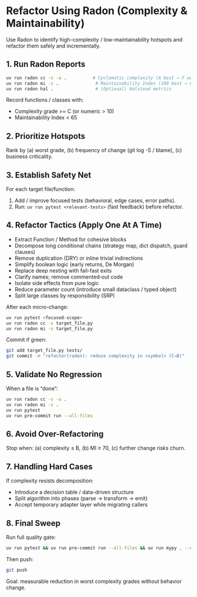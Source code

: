 # Refactor Using Radon (Complexity & Maintainability)

Use Radon to identify high-complexity / low-maintainability hotspots and refactor them safely and incrementally.

## 1. Run Radon Reports
```bash
uv run radon cc -s -a .          # Cyclomatic complexity (A best → F worst)
uv run radon mi -s .              # Maintainability Index (100 best → 0 worst)
uv run radon hal .                # (Optional) Halstead metrics
```
Record functions / classes with:
- Complexity grade >= C (or numeric > 10)
- Maintainability Index < 65

## 2. Prioritize Hotspots
Rank by (a) worst grade, (b) frequency of change (git log -S / blame), (c) business criticality.

## 3. Establish Safety Net
For each target file/function:
1. Add / improve focused tests (behavioral, edge cases, error paths).
2. Run: `uv run pytest <relevant-tests>` (fast feedback) before refactor.

## 4. Refactor Tactics (Apply One At A Time)
- Extract Function / Method for cohesive blocks
- Decompose long conditional chains (strategy map, dict dispatch, guard clauses)
- Remove duplication (DRY) or inline trivial indirections
- Simplify boolean logic (early returns, De Morgan)
- Replace deep nesting with fail-fast exits
- Clarify names; remove commented‑out code
- Isolate side effects from pure logic
- Reduce parameter count (introduce small dataclass / typed object)
- Split large classes by responsibility (SRP)

After each micro-change:
```bash
uv run pytest <focused-scope>
uv run radon cc -s target_file.py
uv run radon mi -s target_file.py
```
Commit if green:
```bash
git add target_file.py tests/
git commit -m "refactor(radon): reduce complexity in <symbol> (C→B)"
```

## 5. Validate No Regression
When a file is “done”:
```bash
uv run radon cc -s -a .
uv run radon mi -s .
uv run pytest
uv run pre-commit run --all-files
```

## 6. Avoid Over-Refactoring
Stop when: (a) complexity ≤ B, (b) MI ≥ 70, (c) further change risks churn.

## 7. Handling Hard Cases
If complexity resists decomposition:
- Introduce a decision table / data-driven structure
- Split algorithm into phases (parse → transform → emit)
- Accept temporary adapter layer while migrating callers

## 8. Final Sweep
Run full quality gate:
```bash
uv run pytest && uv run pre-commit run --all-files && uv run mypy . --exclude venv
```
Then push:
```bash
git push
```

Goal: measurable reduction in worst complexity grades without behavior change.
